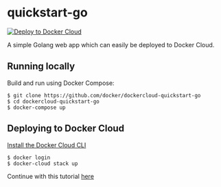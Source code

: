# quickstart-go

[![Deploy to Docker Cloud](https://files.cloud.docker.com/images/deploy-to-dockercloud.svg)](https://cloud.docker.com/stack/deploy/)

A simple Golang web app which can easily be deployed to Docker Cloud.

## Running locally

Build and run using Docker Compose:

	$ git clone https://github.com/docker/dockercloud-quickstart-go
	$ cd dockercloud-quickstart-go
	$ docker-compose up

## Deploying to Docker Cloud

[Install the Docker Cloud CLI](https://docs.docker.com/docker-cloud/tutorials/installing-cli/)

	$ docker login
	$ docker-cloud stack up

Continue with this tutorial [here](https://docs.docker.com/docker-cloud/tutorials/golang/)
